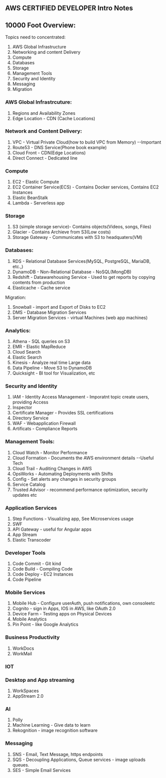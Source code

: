 ## AWS CERTIFIED DEVELOPER Intro Notes

## 10000 Foot Overview:
Topics need to concentrated:
1. AWS Global Infrastructure
2. Networking and content Delivery
3. Compute
4. Databases
6. Storage
7. Management Tools
8. Security and Identity
9. Messaging
10. Migration

### AWS Global Infrastrcuture:
1. Regions and Availability Zones
2. Edge Location - CDN (Cache Locations)

### Network and Content Delivery:
1. VPC - Virtual Private Cloud(how to build VPC from Memory) --Important
2. Route53 - DNS Service(Phone book example)
3. Cloud Front - CDN(Edge Locations)
4. Direct Connect - Dedicated line 

### Compute 
1. EC2 - Elastic Compute
2. EC2 Container Service(ECS) - Contains Docker services, Contains EC2 Instances
3. Elastic BeanStalk 
4. Lambda - Serverless app

### Storage
1. S3 (simple storage service)- Contains objects(Videos, songs, Files)
2. Glacier - Contains Archieve from S3(Low costs)
3. Storage Gateway - Communicates with S3 to headquaters(VM)

### Databases:
1. RDS - Relational Database Services(MySQL, PostgreSQL, MariaDB, etc.,)
2. DynamoDB - Non-Relational Database - NoSQL(MongDB)
3. Redshift - Datawarehousing Service - Used to get reports by copying contents from production
4. Elasticache - Cache service

Migration:
1. Snowball - import and Export of Disks to EC2
2. DMS - Database Migration Services
3. Server Migration Services - virtual Machines (web app machines)

### Analytics:
1. Athena - SQL queries on S3
2. EMR - Elastic MapReduce
3. Cloud Search
4. Elastic Search
5. Kinesis - Analyze real time Large data
6. Data Pipeline - Move S3 to DynamoDB
7. Quicksight - BI tool for Visualization, etc

### Security and Identity
1. IAM - Identity Access Management - Imporatnt topic create users, providing Access
2. Inspector
3. Certificate Manager - Provides SSL certifications
4. Directory Service
5. WAF - Webapplication Firewall
6. Artificats - Compliance Reports

### Management Tools:
1. Cloud Watch - Monitor Performance
2. Cloud Formation - Documents the AWS environment details --Useful Tech
3. Cloud Trail - Auditing Changes in AWS
4. OpsWorks - Automating Deployments with Shifts
5. Config - Set alerts any changes in security groups
6. Service Catalog
7. Trusted Advisor - recommend performance optimization, security updates etc

### Application Services
1. Step Functions - Visualizing app, See Microservices usage
2. SWF
3. API Gateway - useful for Angular apps
4. App Stream
5. Elastic Transcoder

### Developer Tools
1. Code Commit - Git kind
2. Code Build - Compiling Code
3. Code Deploy - EC2 Instances
4. Code Pipeline

### Mobile Services
1. Mobile Hub - Configure userAuth, push notifications, own consoleetc
2. Cognito - sign in Apps, IOS in AWS, like OAuth 2.0
3. Device Farm - Testing apps on Physical Devices
4. Mobile Analytics
5. Pin Point - like Google Analytics

### Business Productivity
1. WorkDocs
2. WorkMail

### IOT

### Desktop and App streaming
1. WorkSpaces
2. AppStream 2.0

### AI
1. Polly
2. Machine Learning - Give data to learn 
3. Rekognition - image recognition software

### Messaging
1. SNS - Email, Text Message, https endpoints
2. SQS - Decoupling Applications, Queue services - image uploads queues.
3. SES - Simple Email Services
